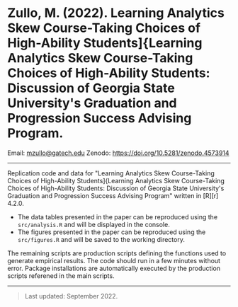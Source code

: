 # Zullo, M. (2022). Learning Analytics Skew Course-Taking Choices of High-Ability Students]{Learning Analytics Skew Course-Taking Choices of High-Ability Students: Discussion of Georgia State University's Graduation and Progression Success Advising Program.

Email: mzullo@gatech.edu
Zenodo: https://doi.org/10.5281/zenodo.4573914

----


Replication code and data for "Learning Analytics Skew Course-Taking Choices of High-Ability Students]{Learning Analytics Skew Course-Taking Choices of High-Ability Students: Discussion of Georgia State University's Graduation and Progression Success Advising Program" written in [R][r] 4.2.0. 

- The data tables presented in the paper can be reproduced using the `src/analysis.R` and will be displayed in the console.
- The figures presented in the paper can be reproduced using the `src/figures.R` and will be saved to the working directory.

The remaining scripts are production scripts defining the functions used to generate empirical results. The code should run in a few minutes without error. Package installations are automatically executed by the production scripts referened in the main scripts.

----

> Last updated: September 2022.
